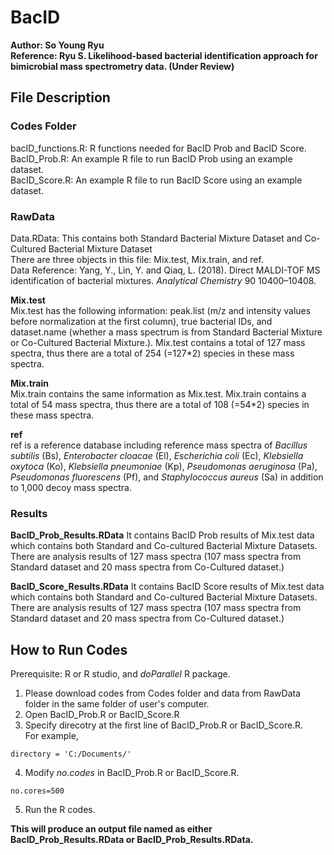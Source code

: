 # BacID 
**Author: So Young Ryu <br />**
**Reference: Ryu S. Likelihood-based bacterial identification approach for bimicrobial mass spectrometry data. (Under Review) <br />**

## File Description
### Codes Folder
bacID_functions.R: R functions needed for BacID Prob and BacID Score. <br />
BacID_Prob.R: An example R file to run BacID Prob using an example dataset. <br />
BacID_Score.R: An example R file to run BacID Score using an example dataset. <br />

### RawData
Data.RData: This contains both Standard Bacterial Mixture Dataset and Co-Cultured Bacterial Mixture Dataset <br />
There are three objects in this file: Mix.test, Mix.train, and ref. <br /> 
Data Reference: Yang, Y., Lin, Y. and Qiaq, L. (2018). Direct MALDI-TOF MS identification of bacterial mixtures. *Analytical Chemistry* 90 10400–10408. <br /> 

**Mix.test** <br /> 
Mix.test has the following information: peak.list (m/z and intensity values before normalization at the first column), true bacterial IDs, and dataset.name (whether a mass spectrum is from Standard Bacterial Mixture or Co-Cultured Bacterial Mixture.). Mix.test contains a total of 127 mass spectra, thus there are a total of 254 (=127*2) species in these mass spectra. <br />

**Mix.train** <br />
Mix.train contains the same information as Mix.test. Mix.train contains a total of 54 mass spectra, thus there are a total of 108 (=54*2) species in these mass spectra. <br />

**ref** <br />
ref is a reference database including  reference mass spectra of *Bacillus subtilis* (Bs), *Enterobacter cloacae* (El), *Escherichia coli* (Ec), *Klebsiella oxytoca* (Ko), *Klebsiella pneumoniae* (Kp), *Pseudomonas aeruginosa* (Pa), *Pseudomonas fluorescens* (Pf), and *Staphylococcus aureus* (Sa) in addition to 1,000 decoy mass spectra. <br />

### Results
**BacID_Prob_Results.RData**
It contains BacID Prob results of Mix.test data which contains both Standard and Co-cultured Bacterial Mixture Datasets. There are analysis results of 127 mass spectra (107 mass spectra from Standard dataset and 20 mass spectra from Co-Cultured dataset.) <br />

**BacID_Score_Results.RData**
It contains BacID Score results of Mix.test data which contains both Standard and Co-cultured Bacterial Mixture Datasets. There are analysis results of 127 mass spectra (107 mass spectra from Standard dataset and 20 mass spectra from Co-Cultured dataset.)

## How to Run Codes
Prerequisite: R or R studio, and *doParallel* R package. <br />
1. Please download codes from Codes folder and data from RawData folder in the same folder of user's computer. <br />
2. Open BacID_Prob.R or BacID_Score.R <br />
3. Specify direcotry at the first line of BacID_Prob.R or BacID_Score.R. <br />
For example, <br />
```
directory = 'C:/Documents/'
```
4. Modify *no.codes* in BacID_Prob.R or BacID_Score.R. <br />
```
no.cores=500
```
5. Run the R codes. <br />

**This will produce an output file named as either BacID_Prob_Results.RData or BacID_Prob_Results.RData.**


